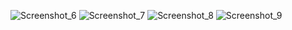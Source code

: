 ![Screenshot_6](https://user-images.githubusercontent.com/59422278/145689083-63df0d1c-55c5-4ac6-b642-070a758323cd.png)
![Screenshot_7](https://user-images.githubusercontent.com/59422278/145689084-6935af7a-2e1a-42bf-a2ff-e9456b63a1c4.png)
![Screenshot_8](https://user-images.githubusercontent.com/59422278/145689085-7e44d461-54bd-46c4-a27d-553c2ac50053.png)
![Screenshot_9](https://user-images.githubusercontent.com/59422278/145689086-d2bca7ee-1466-4860-80f7-ecefb5f92071.png)
